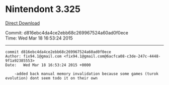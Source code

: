 # Nintendont 3.325
[Direct Download](./Nintendont.zip)

Commit: d816ebc4da4ce2ebb68c269967524a60ad0f0ece  
Time: Wed Mar 18 16:53:24 2015   

-----

```
commit d816ebc4da4ce2ebb68c269967524a60ad0f0ece
Author: fix94.1@gmail.com <fix94.1@gmail.com@6acfca08-c3de-247c-4448-9f1a92385553>
Date:   Wed Mar 18 16:53:24 2015 +0000

    -added back manual memory invalidation because some games (turok evolution) dont seem todo it on their own
```
